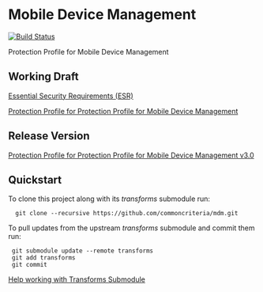 Mobile Device Management 
===========
[![Build Status](https://travis-ci.org/commoncriteria/mdm.svg?branch=master)](https://travis-ci.org/commoncriteria/mdm)

Protection Profile for Mobile Device Management


## Working Draft
[Essential Security Requirements (ESR)](https://commoncriteria.github.io/pp/mdm/mdm-esr.html)

[Protection Profile for Protection Profile for Mobile Device Management](https://commoncriteria.github.io/pp/mdm/mdm-release.html)

## Release Version
[Protection Profile for Protection Profile for Mobile Device Management v3.0](https://www.niap-ccevs.org/Profile/Info.cfm?id=392)

## Quickstart
To clone this project along with its _transforms_ submodule run:

````
  git clone --recursive https://github.com/commoncriteria/mdm.git
````
To pull updates from the upstream _transforms_ submodule and commit them run:
````
 git submodule update --remote transforms
 git add transforms
 git commit
````

[Help working with Transforms Submodule](https://github.com/commoncriteria/transforms/wiki/Working-with-Transforms-as-a-Submodule)
